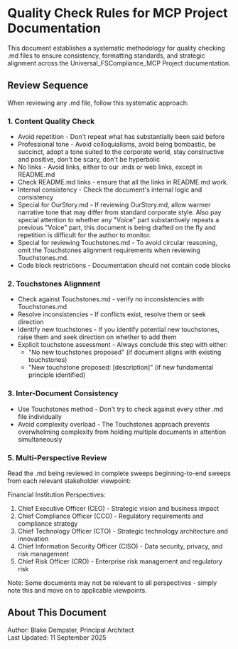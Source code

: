 # Quality Check Rules for MCP Project Documentation

This document establishes a systematic methodology for quality checking .md files to ensure consistency, formatting standards, and strategic alignment across the Universal_FSCompliance_MCP Project documentation.

## Review Sequence

When reviewing any .md file, follow this systematic approach:

### 1. Content Quality Check
- Avoid repetition - Don't repeat what has substantially been said before
- Professional tone - Avoid colloquialisms, avoid being bombastic, be succinct, adopt a tone suited to the corporate world, stay constructive and positive, don't be scary, don't be hyperbolic
- No links - Avoid links, either to our .mds or web links, except in README.md
- Check README.md links - ensure that all the links in README.md work.
- Internal consistency - Check the document's internal logic and consistency
- Special for OurStory.md - If reviewing OurStory.md, allow warmer narrative tone that may differ from standard corporate style. Also pay special attention to whether any "Voice" part substantively repeats a previous "Voice" part, this document is being drafted on the fly and repetition is difficult for the author to monitor.
- Special for reviewing Touchstones.md - To avoid circular reasoning, omit the Touchstones alignment requirements when reviewing Touchstones.md.
- Code block restrictions - Documentation should not contain code blocks 

### 2. Touchstones Alignment
- Check against Touchstones.md - verify no inconsistencies with Touchstones.md
- Resolve inconsistencies - If conflicts exist, resolve them or seek direction
- Identify new touchstones - If you identify potential new touchstones, raise them and seek direction on whether to add them
- Explicit touchstone assessment - Always conclude this step with either:
  - "No new touchstones proposed" (if document aligns with existing touchstones)
  - "New touchstone proposed: [description]" (if new fundamental principle identified)

### 3. Inter-Document Consistency
- Use Touchstones method - Don't try to check against every other .md file individually
- Avoid complexity overload - The Touchstones approach prevents overwhelming complexity from holding multiple documents in attention simultaneously

### 5. Multi-Perspective Review
Read the .md being reviewed in complete sweeps beginning-to-end sweeps from each relevant stakeholder viewpoint:

Financial Institution Perspectives:
1. Chief Executive Officer (CEO) - Strategic vision and business impact
2. Chief Compliance Officer (CCO) - Regulatory requirements and compliance strategy
3. Chief Technology Officer (CTO) - Strategic technology architecture and innovation
4. Chief Information Security Officer (CISO) - Data security, privacy, and risk management
5. Chief Risk Officer (CRO) - Enterprise risk management and regulatory risk

Note: Some documents may not be relevant to all perspectives - simply note this and move on to applicable viewpoints.

## About This Document

Author: Blake Dempster, Principal Architect  
Last Updated: 11 September 2025  